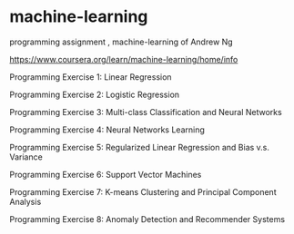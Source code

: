 # machine-learning
programming assignment , machine-learning of Andrew Ng

https://www.coursera.org/learn/machine-learning/home/info

Programming Exercise 1: Linear Regression

Programming Exercise 2: Logistic Regression

Programming Exercise 3: Multi-class Classification and Neural Networks

Programming Exercise 4: Neural Networks Learning

Programming Exercise 5: Regularized Linear Regression and Bias v.s. Variance

Programming Exercise 6: Support Vector Machines

Programming Exercise 7: K-means Clustering and Principal Component Analysis

Programming Exercise 8: Anomaly Detection and Recommender Systems